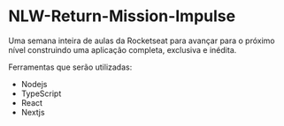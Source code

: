 # NLW-Return-Mission-Impulse
 Uma semana inteira de aulas da Rocketseat para avançar para o próximo nível construindo uma aplicação completa, exclusiva e inédita.
 
 Ferramentas que serão utilizadas: 
 
 * Nodejs 
 * TypeScript
 * React
 * Nextjs
